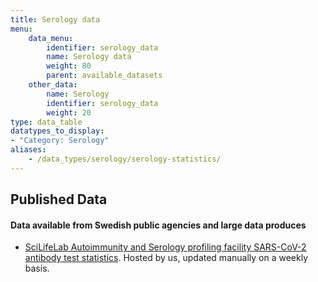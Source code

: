 ```yaml
---
title: Serology data
menu:
    data_menu:
        identifier: serology_data
        name: Serology data
        weight: 80
        parent: available_datasets
    other_data:
        name: Serology
        identifier: serology_data
        weight: 20
type: data_table
datatypes_to_display:
- "Category: Serology"
aliases:
    - /data_types/serology/serology-statistics/
---
```


## Published Data

#### Data available from Swedish public agencies and large data produces

* [SciLifeLab Autoimmunity and Serology profiling facility SARS-CoV-2 antibody test statistics](/data_types/health_data/serology-statistics/). Hosted by us, updated manually on a weekly basis.
